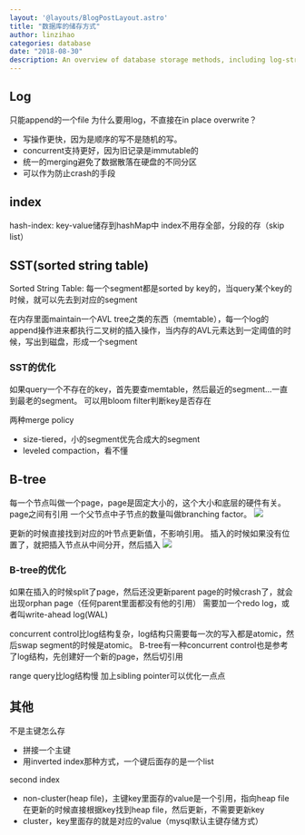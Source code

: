 ```yaml
---
layout: '@layouts/BlogPostLayout.astro'
title: "数据库的储存方式"
author: linzihao
categories: database
date: "2018-08-30"
description: An overview of database storage methods, including log-structured storage, indexing techniques, Sorted String Tables (SSTs), and B-trees. The post explores the advantages of each approach and discusses optimizations for improved performance and reliability.
---
```


## Log
只能append的一个file
为什么要用log，不直接在in place overwrite？
- 写操作更快，因为是顺序的写不是随机的写。
- concurrent支持更好，因为旧记录是immutable的
- 统一的merging避免了数据散落在硬盘的不同分区
- 可以作为防止crash的手段

## index
hash-index: key-value储存到hashMap中
index不用存全部，分段的存（skip list）

## SST(sorted string table)
Sorted String Table: 每一个segment都是sorted by key的，当query某个key的时候，就可以先去到对应的segment

在内存里面maintain一个AVL tree之类的东西（memtable），每一个log的append操作进来都执行二叉树的插入操作，当内存的AVL元素达到一定阈值的时候，写出到磁盘，形成一个segment

### SST的优化
如果query一个不存在的key，首先要查memtable，然后最近的segment...一直到最老的segment。
可以用bloom filter判断key是否存在

两种merge policy
- size-tiered，小的segment优先合成大的segment
- leveled compaction，看不懂

## B-tree
每一个节点叫做一个page，page是固定大小的，这个大小和底层的硬件有关。page之间有引用
一个父节点中子节点的数量叫做branching factor。
![](https://i.imgur.com/aXv7bbV.png)

更新的时候直接找到对应的叶节点更新值，不影响引用。
插入的时候如果没有位置了，就把插入节点从中间分开，然后插入
![](https://i.imgur.com/k4zYW7V.png)

### B-tree的优化
如果在插入的时候split了page，然后还没更新parent page的时候crash了，就会出现orphan page（任何parent里面都没有他的引用）
需要加一个redo log，或者叫write-ahead log(WAL)

concurrent control比log结构复杂，log结构只需要每一次的写入都是atomic，然后swap segment的时候是atomic。
B-tree有一种concurrent control也是参考了log结构，先创建好一个新的page，然后切引用

range query比log结构慢
加上sibling pointer可以优化一点点


## 其他
不是主键怎么存
- 拼接一个主键
- 用inverted index那种方式，一个键后面存的是一个list

second index
- non-cluster(heap file)，主键key里面存的value是一个引用，指向heap file
	在更新的时候直接根据key找到heap file，然后更新，不需要更新key
- cluster，key里面存的就是对应的value（mysql默认主键存储方式）